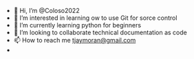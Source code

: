 - 👋 Hi, I’m @Coloso2022
- 👀 I’m interested in learning ow to use Git for sorce control
- 🌱 I’m currently learning python for beginners
- 💞️ I’m looking to collaborate technical documentation as code
- 📫 How to reach me tjaymoran@gmail.com
- 

<!---
Coloso2022/Coloso2022 is a ✨ special ✨ repository because its `README.md` (this file) appears on your GitHub profile.
You can click the Preview link to take a look at your changes.
--->
